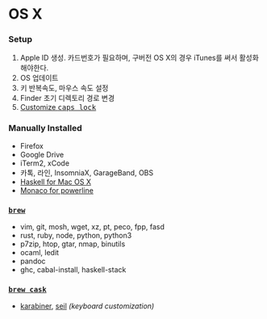 OS X
========
### Setup
1.  Apple ID 생성. 카드번호가 필요하며, 구버전 OS X의 경우 iTunes를 써서 활성화해야한다.
1.  OS 업데이트
1.  키 반복속도, 마우스 속도 설정
1.  Finder 초기 디렉토리 경로 변경
1.  [Customize <kbd>caps lock</kbd>](https://pqrs.org/osx/karabiner/faq.html.en#capslock)

### Manually Installed
- Firefox
- Google Drive
- iTerm2, xCode
- 카톡, 라인, InsomniaX, GarageBand, OBS
- [Haskell for Mac OS X](https://ghcformacosx.github.io/)
- [Monaco for powerline][monaco]

### [`brew`](http://brew.sh)
- vim, git, mosh, wget, xz, pt, peco, fpp, fasd
- rust, ruby, node, python, python3
- p7zip, htop, gtar, nmap, binutils
- ocaml, ledit
- pandoc
- ghc, cabal-install, haskell-stack

### [`brew cask`](http://caskroom.io)
- [karabiner][], [seil][] *(keyboard customization)*

[monaco]: https://gist.github.com/simnalamburt/90965dcb09cec6b82320/raw/58a9f61143273d5226be352d2c29ecf738e5bffd/monaco-powerline.otf
[karabiner]: https://pqrs.org/osx/karabiner/
[seil]: https://pqrs.org/osx/karabiner/seil.html.en
